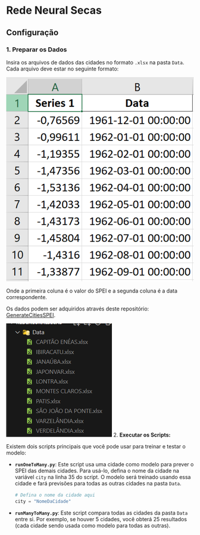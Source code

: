 # Rede Neural Secas



## Configuração

### 1. Preparar os Dados

Insira os arquivos de dados das cidades no formato `.xlsx` na pasta `Data`. Cada arquivo deve estar no seguinte formato:

![alt text](image.png)

Onde a primeira coluna é o valor do SPEI e a segunda coluna é a data correspondente.

Os dados podem ser adquiridos através deste repositório: [GenerateCitiesSPEI](https://github.com/JVSREco19/GenerateCitiesSPEI).

![alt text](image-1.png)
2. **Executar os Scripts:**

Existem dois scripts principais que você pode usar para treinar e testar o modelo:

- **`runOneToMany.py`**: Este script usa uma cidade como modelo para prever o SPEI das demais cidades. Para usá-lo, defina o nome da cidade na variável `city` na linha 35 do script. O modelo será treinado usando essa cidade e fará previsões para todas as outras cidades na pasta `Data`.

  ```python
  # Defina o nome da cidade aqui
  city = "NomeDaCidade"
  ```

- **`runManyToMany.py`**: Este script compara todas as cidades da pasta `Data` entre si. Por exemplo, se houver 5 cidades, você obterá 25 resultados (cada cidade sendo usada como modelo para todas as outras).

